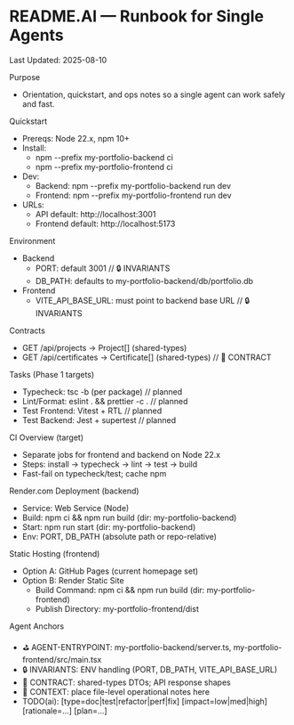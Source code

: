 # README.AI — Runbook for Single Agents

Last Updated: 2025-08-10

Purpose

- Orientation, quickstart, and ops notes so a single agent can work safely and fast.

Quickstart

- Prereqs: Node 22.x, npm 10+
- Install:
  - npm --prefix my-portfolio-backend ci
  - npm --prefix my-portfolio-frontend ci
- Dev:
  - Backend: npm --prefix my-portfolio-backend run dev
  - Frontend: npm --prefix my-portfolio-frontend run dev
- URLs:
  - API default: http://localhost:3001
  - Frontend default: http://localhost:5173

Environment

- Backend
  - PORT: default 3001 // 🔒 INVARIANTS
  - DB_PATH: defaults to my-portfolio-backend/db/portfolio.db
- Frontend
  - VITE_API_BASE_URL: must point to backend base URL // 🔒 INVARIANTS

Contracts

- GET /api/projects -> Project[] (shared-types)
- GET /api/certificates -> Certificate[] (shared-types) // 🧪 CONTRACT

Tasks (Phase 1 targets)

- Typecheck: tsc -b (per package) // planned
- Lint/Format: eslint . && prettier -c . // planned
- Test Frontend: Vitest + RTL // planned
- Test Backend: Jest + supertest // planned

CI Overview (target)

- Separate jobs for frontend and backend on Node 22.x
- Steps: install -> typecheck -> lint -> test -> build
- Fast-fail on typecheck/test; cache npm

Render.com Deployment (backend)

- Service: Web Service (Node)
- Build: npm ci && npm run build (dir: my-portfolio-backend)
- Start: npm run start (dir: my-portfolio-backend)
- Env: PORT, DB_PATH (absolute path or repo-relative)

Static Hosting (frontend)

- Option A: GitHub Pages (current homepage set)
- Option B: Render Static Site
  - Build Command: npm ci && npm run build (dir: my-portfolio-frontend)
  - Publish Directory: my-portfolio-frontend/dist

Agent Anchors

- ⛳ AGENT-ENTRYPOINT: my-portfolio-backend/server.ts, my-portfolio-frontend/src/main.tsx
- 🔒 INVARIANTS: ENV handling (PORT, DB_PATH, VITE_API_BASE_URL)
- 🧪 CONTRACT: shared-types DTOs; API response shapes
- 📎 CONTEXT: place file-level operational notes here
- TODO(ai): [type=doc|test|refactor|perf|fix] [impact=low|med|high] [rationale=...] [plan=...]
